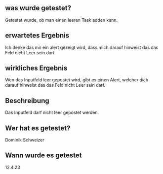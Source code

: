 ## was wurde getestet?
Getestet wurde, ob man einen leeren Task adden kann.

## erwartetes Ergebnis
Ich denke das mir ein alert gezeigt wird, dass mich darauf hinweist das das Feld nicht Leer sein darf. 

## wirkliches Ergebnis
Wen das Inputfeld leer gepostet wird, gibt es einen Alert, welcher dich darauf hinweist das das Feld nicht Leer sein darf.

## Beschreibung
Das Inputfeld darf nicht leer gepostet werden.

## Wer hat es getestet?
Dominik Schweizer

## Wann wurde es getestet
12.4.23